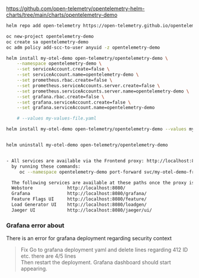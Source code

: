 https://github.com/open-telemetry/opentelemetry-helm-charts/tree/main/charts/opentelemetry-demo

```sh
helm repo add open-telemetry https://open-telemetry.github.io/opentelemetry-helm-charts

oc new-project opentelemetry-demo
oc create sa opentelemetry-demo
oc adm policy add-scc-to-user anyuid -z opentelemetry-demo

helm install my-otel-demo open-telemetry/opentelemetry-demo \
    --namespace opentelemetry-demo \
    --set serviceAccount.create=false \
    --set serviceAccount.name=opentelemetry-demo \
    --set prometheus.rbac.create=false \
    --set prometheus.serviceAccounts.server.create=false \
    --set prometheus.serviceAccounts.server.name=opentelemetry-demo \
    --set grafana.rbac.create=false \
    --set grafana.serviceAccount.create=false \
    --set grafana.serviceAccount.name=opentelemetry-demo 

    # --values my-values-file.yaml

helm install my-otel-demo open-telemetry/opentelemetry-demo --values my-values-file.yaml


helm uninstall my-otel-demo open-telemetry/opentelemetry-demo


- All services are available via the Frontend proxy: http://localhost:8080
  by running these commands:
     oc --namespace opentelemetry-demo port-forward svc/my-otel-demo-frontendproxy 8080:8080

  The following services are available at these paths once the proxy is exposed:
  Webstore             http://localhost:8080/
  Grafana              http://localhost:8080/grafana/
  Feature Flags UI     http://localhost:8080/feature/
  Load Generator UI    http://localhost:8080/loadgen/
  Jaeger UI            http://localhost:8080/jaeger/ui/

```

### Grafana error about 
There is an error for grafana deployment regarding security context
> Fix
Go to grafana deployment yaml and delete lines regarding 412 ID etc. there are 4/5 lines  
Then restart the deployment. Grafana dashboard should start appearing.